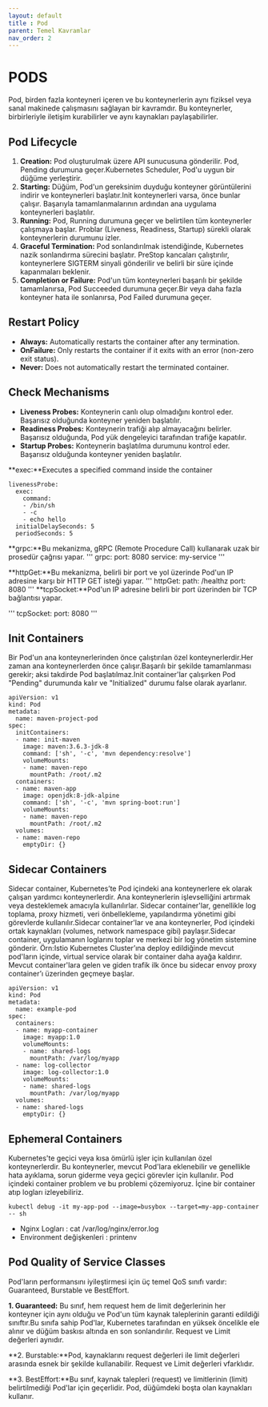 ```yaml
---
layout: default
title : Pod
parent: Temel Kavramlar
nav_order: 2
---
```


  

# PODS

Pod, birden fazla konteyneri içeren ve bu konteynerlerin aynı fiziksel veya sanal makinede çalışmasını sağlayan bir kavramdır. Bu konteynerler, birbirleriyle iletişim kurabilirler ve aynı kaynakları paylaşabilirler.
 

## Pod Lifecycle

1. **Creation:** Pod oluşturulmak üzere API sunucusuna gönderilir. Pod, Pending durumuna geçer.Kubernetes Scheduler, Pod'u uygun bir düğüme yerleştirir.
2. **Starting:** Düğüm, Pod'un gereksinim duyduğu konteyner görüntülerini indirir ve konteynerleri başlatır.Init konteynerleri varsa, önce bunlar çalışır. Başarıyla tamamlanmalarının ardından ana uygulama konteynerleri başlatılır.
3. **Running:** Pod, Running durumuna geçer ve belirtilen tüm konteynerler çalışmaya başlar.
Problar (Liveness, Readiness, Startup) sürekli olarak konteynerlerin durumunu izler.
4. **Graceful Termination:** 
Pod sonlandırılmak istendiğinde, Kubernetes nazik sonlandırma sürecini başlatır.
PreStop kancaları çalıştırılır, konteynerlere SIGTERM sinyali gönderilir ve belirli bir süre içinde kapanmaları beklenir.
5. **Completion or Failure:** Pod'un tüm konteynerleri başarılı bir şekilde tamamlanırsa, Pod Succeeded durumuna geçer.Bir veya daha fazla konteyner hata ile sonlanırsa, Pod Failed durumuna geçer.

## Restart Policy
* **Always:** Automatically restarts the container after any termination.
* **OnFailure:** Only restarts the container if it exits with an error (non-zero exit status).
* **Never:** Does not automatically restart the terminated container.

## Check Mechanisms

* **Liveness Probes:** Konteynerin canlı olup olmadığını kontrol eder. Başarısız olduğunda konteyner yeniden başlatılır.
* **Readiness Probes:** Konteynerin trafiği alıp almayacağını belirler. Başarısız olduğunda, Pod yük dengeleyici tarafından trafiğe kapatılır.
* **Startup Probes:** Konteynerin başlatılma durumunu kontrol eder. Başarısız olduğunda konteyner yeniden başlatılır.

**exec:**Executes a specified command inside the container
```
livenessProbe:
  exec:
    command:
    - /bin/sh
    - -c
    - echo hello
  initialDelaySeconds: 5
  periodSeconds: 5
```
**grpc:**Bu mekanizma, gRPC (Remote Procedure Call) kullanarak uzak bir prosedür çağrısı yapar.
'''
  grpc: 
    port: 8080
    service: my-service
'''

**httpGet:**Bu mekanizma, belirli bir port ve yol üzerinde Pod'un IP adresine karşı bir HTTP GET isteği yapar.
'''
  httpGet:
    path: /healthz
    port: 8080
'''
**tcpSocket:**Pod'un IP adresine belirli bir port üzerinden bir TCP bağlantısı yapar.

'''
  tcpSocket:
    port: 8080
'''

## Init Containers
Bir Pod'un ana konteynerlerinden önce çalıştırılan özel konteynerlerdir.Her zaman ana konteynerlerden önce çalışır.Başarılı bir şekilde tamamlanması gerekir; aksi takdirde Pod başlatılmaz.Init container'lar çalışırken Pod "Pending" durumunda kalır ve "Initialized" durumu false olarak ayarlanır.
```
apiVersion: v1
kind: Pod
metadata:
  name: maven-project-pod
spec:
  initContainers:
  - name: init-maven
    image: maven:3.6.3-jdk-8
    command: ['sh', '-c', 'mvn dependency:resolve']
    volumeMounts:
    - name: maven-repo
      mountPath: /root/.m2
  containers:
  - name: maven-app
    image: openjdk:8-jdk-alpine
    command: ['sh', '-c', 'mvn spring-boot:run']
    volumeMounts:
    - name: maven-repo
      mountPath: /root/.m2
  volumes:
  - name: maven-repo
    emptyDir: {}

```

## Sidecar Containers
 Sidecar container, Kubernetes’te Pod içindeki ana konteynerlere ek olarak çalışan yardımcı konteynerlerdir. Ana konteynerlerin işlevselliğini artırmak veya desteklemek amacıyla kullanılırlar. Sidecar container'lar, genellikle log toplama, proxy hizmeti, veri önbellekleme, yapılandırma yönetimi gibi görevlerde kullanılır.Sidecar container'lar ve ana konteynerler, Pod içindeki ortak kaynakları (volumes, network namespace gibi) paylaşır.Sidecar container, uygulamanın loglarını toplar ve merkezi bir log yönetim sistemine gönderir. Örn:Istio Kubernetes Cluster’ına deploy edildiğinde mevcut pod'ların içinde, virtual service olarak bir
container daha ayağa kaldırır. Mevcut container'lara gelen ve giden trafik ilk önce bu sidecar envoy proxy container’ı üzerinden geçmeye başlar.
```
apiVersion: v1
kind: Pod
metadata:
  name: example-pod
spec:
  containers:
  - name: myapp-container
    image: myapp:1.0
    volumeMounts:
    - name: shared-logs
      mountPath: /var/log/myapp
  - name: log-collector
    image: log-collector:1.0
    volumeMounts:
    - name: shared-logs
      mountPath: /var/log/myapp
  volumes:
  - name: shared-logs
    emptyDir: {}

```

## Ephemeral Containers
Kubernetes'te geçici veya kısa ömürlü işler için kullanılan özel konteynerlerdir. Bu konteynerler, mevcut Pod'lara eklenebilir ve genellikle hata ayıklama, sorun giderme veya geçici görevler için kullanılır. Pod içindeki container problem ve bu problemi çözemiyoruz.  İçine bir container atıp logları izleyebiliriz.
```
kubectl debug -it my-app-pod --image=busybox --target=my-app-container -- sh

```
* Nginx Logları : cat /var/log/nginx/error.log
* Environment değişkenleri : printenv


## Pod Quality of Service Classes
Pod'ların performansını iyileştirmesi için üç temel QoS sınıfı vardır: Guaranteed, Burstable ve BestEffort.

**1. Guaranteed:** Bu sınıf, hem request hem de limit değerlerinin her konteyner için aynı olduğu ve Pod'un tüm kaynak taleplerinin garanti edildiği sınıftır.Bu sınıfa sahip Pod'lar, Kubernetes tarafından en yüksek öncelikle ele alınır ve düğüm baskısı altında en son sonlandırılır. Request ve Limit değerleri aynıdır.

**2. Burstable:**Pod, kaynaklarını request değerleri ile limit değerleri arasında esnek bir şekilde kullanabilir. Request ve Limit değerleri vfarklıdır.

**3. BestEffort:**Bu sınıf, kaynak talepleri (request) ve limitlerinin (limit) belirtilmediği Pod'lar için geçerlidir. Pod, düğümdeki boşta olan kaynakları kullanır.
